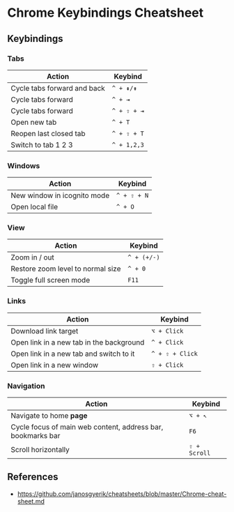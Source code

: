 # Chrome Keybindings Cheatsheet

## Keybindings

### Tabs

| Action                      | Keybind     |
| --------------------------- | ----------- |
| Cycle tabs forward and back | `^ + ⇞/⇟`   |
| Cycle tabs forward          | `^ + ⇥`     |
| Cycle tabs forward          | `^ + ⇧ + ⇥` |
| Open new tab                | `^ + T`     |
| Reopen last closed tab      | `^ + ⇧ + T` |
| Switch to tab 1 2 3         | `^ + 1,2,3` |

### Windows

| Action                      | Keybind     |
| --------------------------- | ----------- |
| New window in icognito mode | `^ + ⇧ + N` |
| Open local file             | `^ + O`     |

### View

| Action                            | Keybind     |
| --------------------------------- | ----------- |
| Zoom in / out                     | `^ + (+/-)` |
| Restore zoom level to normal size | `^ + 0`     |
| Toggle full screen mode           | `F11`       |

### Links

| Action                                   | Keybind         |
| ---------------------------------------- | --------------- |
| Download link target                     | `⌥ + Click`     |
| Open link in a new tab in the background | `^ + Click`     |
| Open link in a new tab and switch to it  | `^ + ⇧ + Click` |
| Open link in a new window                | `⇧ + Click`     |

### Navigation

| Action                                                      | Keybind      |
| ----------------------------------------------------------- | ------------ |
| Navigate to home **page**                                   | `⌥ + ↖`      |
| Cycle focus of main web content, address bar, bookmarks bar | `F6`         |
| Scroll horizontally                                         | `⇧ + Scroll` |

## References

- https://github.com/janosgyerik/cheatsheets/blob/master/Chrome-cheat-sheet.md
